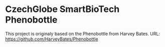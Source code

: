 # CzechGlobe SmartBioTech Phenobottle

This project is originaly based on the Phenobottle from Harvey Bates. URL: https://github.com/HarveyBates/Phenobottle
